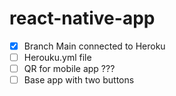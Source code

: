 # react-native-app

- [x] Branch Main connected to Heroku
- [ ] Herouku.yml file
- [ ] QR for mobile app ???
- [ ] Base app with two buttons
